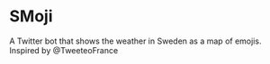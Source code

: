 # SMoji
A Twitter bot that shows the weather in Sweden as a map of emojis. Inspired by @TweeteoFrance
